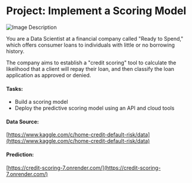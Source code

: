

# Project: Implement a Scoring Model

![Image Description](image)


You are a Data Scientist at a financial company called "Ready to Spend," which offers consumer loans to individuals with little or no borrowing history.

The company aims to establish a "credit scoring" tool to calculate the likelihood that a client will repay their loan, and then classify the loan application as approved or denied.

#### Tasks:
- Build a scoring model
- Deploy the predictive scoring model using an API and cloud tools

#### Data Source:
[https://www.kaggle.com/c/home-credit-default-risk/data](https://www.kaggle.com/c/home-credit-default-risk/data)

#### Prediction:
[https://credit-scoring-7.onrender.com/](https://credit-scoring-7.onrender.com/)

